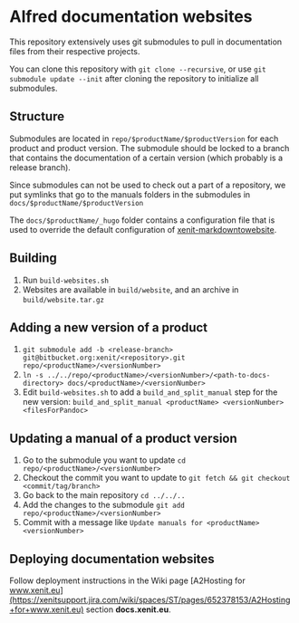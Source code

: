 # Alfred documentation websites

This repository extensively uses git submodules to pull in documentation files from their respective projects.

You can clone this repository with `git clone --recursive`, or use `git submodule update --init` after cloning the
repository to initialize all submodules.


## Structure

Submodules are located in `repo/$productName/$productVersion` for each product and product version. The submodule should
be locked to a branch that contains the documentation of a certain version (which probably is a release branch).

Since submodules can not be used to check out a part of a repository, we put symlinks that go to the manuals folders in
the submodules in `docs/$productName/$productVersion`

The `docs/$productName/_hugo` folder contains a configuration file that is used to override the default configuration
of [xenit-markdowntowebsite](https://bitbucket.org/xenit/xenit-markdowntowebsite).


## Building

1. Run `build-websites.sh`
2. Websites are available in `build/website`, and an archive in `build/website.tar.gz`


## Adding a new version of a product

1. `git submodule add -b <release-branch> git@bitbucket.org:xenit/<repository>.git repo/<productName>/<versionNumber>`
2. `ln -s ../../repo/<productName>/<versionNumber>/<path-to-docs-directory> docs/<productName>/<versionNumber>`
3. Edit `build-websites.sh` to add a `build_and_split_manual` step for the new
   version: `build_and_split_manual <productName> <versionNumber> <filesForPandoc>`


## Updating a manual of a product version

1. Go to the submodule you want to update `cd repo/<productName>/<versionNumber>`
2. Checkout the commit you want to update to `git fetch && git checkout <commit/tag/branch>`
3. Go back to the main repository `cd ../../..`
4. Add the changes to the submodule `git add repo/<productName>/<versionNumber>`
5. Commit with a message like `Update manuals for <productName> <versionNumber>`


## Deploying documentation websites

Follow deployment instructions in the Wiki page
[A2Hosting for www.xenit.eu](https://xenitsupport.jira.com/wiki/spaces/ST/pages/652378153/A2Hosting+for+www.xenit.eu)
section **docs.xenit.eu**.
